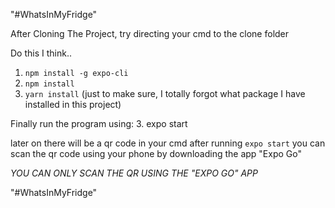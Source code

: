 "#WhatsInMyFridge"  

After Cloning The Project, try directing your cmd to the clone folder

Do this I think..

1. `npm install -g expo-cli`
2. `npm install`
3. `yarn install` (just to make sure, I totally forgot what package I have installed in this project)

Finally run the program using:
3. expo start

later on there will be a qr code in your cmd after running `expo start` 
you can scan the qr code using your phone by downloading the app "Expo Go"

*YOU CAN ONLY SCAN THE QR USING THE "EXPO GO" APP*

"#WhatsInMyFridge" 

